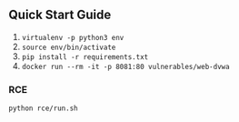 ## Quick Start Guide
1. `virtualenv -p python3 env`
2. `source env/bin/activate`
3. `pip install -r requirements.txt`
4. `docker run --rm -it -p 8081:80 vulnerables/web-dvwa`

### RCE
`python rce/run.sh`



